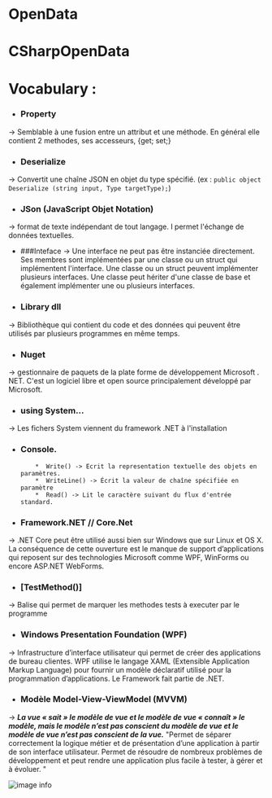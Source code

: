 # OpenData

# CSharpOpenData

# Vocabulary :

* ### Property 
-> Semblable à une fusion entre un attribut et une méthode. En général elle contient 2 methodes, ses accesseurs, {get; set;}

* ### Deserialize
 -> Convertit une chaîne JSON en objet du type spécifié. (ex : ``` public object Deserialize (string input, Type targetType); ```)

* ### JSon (JavaScript Objet Notation)
 -> format de texte indépendant de tout langage. I permet l'échange de données textuelles. 

*  ###Inteface 
-> Une interface ne peut pas être instanciée directement. Ses membres sont implémentées par une classe ou un struct qui implémentent l'interface.
Une classe ou un struct peuvent implémenter plusieurs interfaces. Une classe peut hériter d'une classe de base et également implémenter une ou plusieurs interfaces.

*  ### Library dll 
-> Bibliothèque qui contient du code et des données qui peuvent être utilisés par plusieurs programmes en même temps.

* ### Nuget 
-> gestionnaire de paquets de la plate forme de développement Microsoft . NET. C'est un logiciel libre et open source principalement développé par Microsoft.

* ### using System... 
-> Les fichers System viennent du framework .NET à l'installation

*  ### Console. 
           *  Write() -> Ecrit la representation textuelle des objets en paramètres.
           *  WriteLine() -> Écrit la valeur de chaîne spécifiée en paramètre
           *  Read() -> Lit le caractère suivant du flux d'entrée standard.
          

* ### Framework.NET // Core.Net 
-> .NET Core peut être utilisé aussi bien sur Windows que sur Linux et OS X.
La conséquence de cette ouverture est le manque de support d’applications qui reposent sur des technologies Microsoft comme WPF, WinForms ou encore ASP.NET WebForms.

* ### [TestMethod()] 
-> Balise qui permet de marquer les methodes tests à executer par le programme

* ### Windows Presentation Foundation (WPF)
 ->  Infrastructure d’interface utilisateur qui permet de créer des applications de bureau clientes. WPF utilise le langage XAML (Extensible Application Markup Language) pour fournir un modèle déclaratif utilisé pour la programmation d’applications. Le Framework fait partie de .NET.

 * ### Modèle Model-View-ViewModel (MVVM) 
 -> _**La vue « sait » le modèle de vue et le modèle de vue « connaît » le modèle, mais le modèle n’est pas conscient du modèle de vue et le modèle de vue n’est pas conscient de la vue.**_
"Permet de séparer correctement la logique métier et de présentation d’une application à partir de son interface utilisateur. Permet de résoudre de nombreux problèmes de développement et peut rendre une application plus facile à tester, à gérer et à évoluer. "
 
![image info](https://docs.microsoft.com/fr-fr/xamarin/xamarin-forms/enterprise-application-patterns/mvvm-images/mvvm.png)
